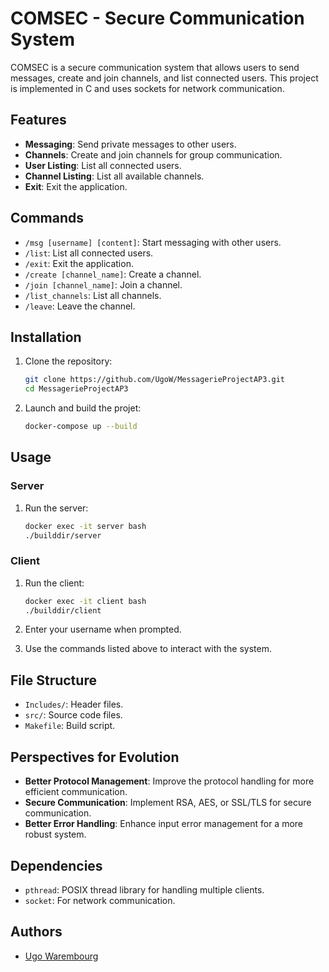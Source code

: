 # COMSEC - Secure Communication System

COMSEC is a secure communication system that allows users to send messages, create and join channels, and list connected users. This project is implemented in C and uses sockets for network communication.

## Features

- **Messaging**: Send private messages to other users.
- **Channels**: Create and join channels for group communication.
- **User Listing**: List all connected users.
- **Channel Listing**: List all available channels.
- **Exit**: Exit the application.

## Commands

- `/msg [username] [content]`: Start messaging with other users.
- `/list`: List all connected users.
- `/exit`: Exit the application.
- `/create [channel_name]`: Create a channel.
- `/join [channel_name]`: Join a channel.
- `/list_channels`: List all channels.
- `/leave`: Leave the channel.

## Installation

1. Clone the repository:
    ```sh
    git clone https://github.com/UgoW/MessagerieProjectAP3.git
    cd MessagerieProjectAP3
    ```

3. Launch and build the projet:
    ```sh
    docker-compose up --build 
    ```
   
## Usage

### Server

1. Run the server:
    ```sh
    docker exec -it server bash
   ./builddir/server
    ```

### Client

1. Run the client:
    ```sh
    docker exec -it client bash
    ./builddir/client
     ```

2. Enter your username when prompted.

3. Use the commands listed above to interact with the system.

## File Structure

- `Includes/`: Header files.
- `src/`: Source code files.
- `Makefile`: Build script.

## Perspectives for Evolution

- **Better Protocol Management**: Improve the protocol handling for more efficient communication.
- **Secure Communication**: Implement RSA, AES, or SSL/TLS for secure communication.
- **Better Error Handling**: Enhance input error management for a more robust system.

## Dependencies

- `pthread`: POSIX thread library for handling multiple clients.
- `socket`: For network communication.

## Authors

* [Ugo Warembourg](mailto:ugo.warembourg@student.junia.com)